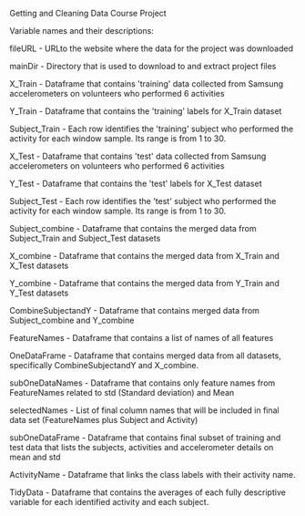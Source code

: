 Getting and Cleaning Data Course Project

Variable names and their descriptions:

fileURL - URLto the website where the data for the project was downloaded

mainDir - Directory that is used to download to and extract project files

X_Train - Dataframe that contains 'training' data collected from Samsung accelerometers on volunteers who performed 6 activities 

Y_Train - Dataframe that contains the 'training' labels for X_Train dataset

Subject_Train - Each row identifies the 'training' subject who performed the activity for each window sample. Its range is from 1 to 30.

X_Test - Dataframe that contains 'test' data collected from Samsung accelerometers on volunteers who performed 6 activities

Y_Test - Dataframe that contains the 'test' labels for X_Test dataset

Subject_Test - Each row identifies the 'test' subject who performed the activity for each window sample. Its range is from 1 to 30.

Subject_combine - Dataframe that contains the merged data from Subject_Train and Subject_Test datasets

X_combine - Dataframe that contains the merged data from X_Train and X_Test datasets

Y_combine - Dataframe that contains the merged data from Y_Train and Y_Test datasets

CombineSubjectandY - Dataframe that contains merged data from Subject_combine and Y_combine

FeatureNames - Dataframe that contains a list of names of all features

OneDataFrame - Dataframe that contains merged data from all datasets, specifically CombineSubjectandY and X_combine.

subOneDataNames - Dataframe that contains only feature names from FeatureNames related to std (Standard deviation) and Mean

selectedNames - List of final column names that will be included in final data set (FeatureNames plus Subject and Activity)

subOneDataFrame - Dataframe that contains final subset of training and test data that lists the subjects, activities and accelerometer details on mean and std

ActivityName - Dataframe that links the class labels with their activity name.

TidyData - Dataframe that contains the averages of each fully descriptive variable for each identified activity and each subject.
